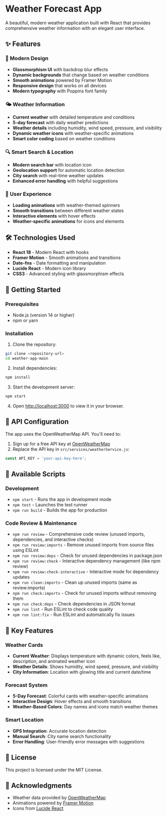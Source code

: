 # Weather Forecast App

A beautiful, modern weather application built with React that provides comprehensive weather information with an elegant user interface.

## ✨ Features

### 🌟 Modern Design
- **Glassmorphism UI** with backdrop blur effects
- **Dynamic backgrounds** that change based on weather conditions
- **Smooth animations** powered by Framer Motion
- **Responsive design** that works on all devices
- **Modern typography** with Poppins font family

### 🌤️ Weather Information
- **Current weather** with detailed temperature and conditions
- **5-day forecast** with daily weather predictions
- **Weather details** including humidity, wind speed, pressure, and visibility
- **Dynamic weather icons** with weather-specific animations
- **Smart color coding** based on weather conditions

### 🔍 Smart Search & Location
- **Modern search bar** with location icon
- **Geolocation support** for automatic location detection
- **City search** with real-time weather updates
- **Enhanced error handling** with helpful suggestions

### 📱 User Experience
- **Loading animations** with weather-themed spinners
- **Smooth transitions** between different weather states
- **Interactive elements** with hover effects
- **Weather-specific animations** for icons and elements

## 🛠️ Technologies Used

- **React 18** - Modern React with hooks
- **Framer Motion** - Smooth animations and transitions
- **Date-fns** - Date formatting and manipulation
- **Lucide React** - Modern icon library
- **CSS3** - Advanced styling with glassmorphism effects

## 🚀 Getting Started

### Prerequisites
- Node.js (version 14 or higher)
- npm or yarn

### Installation

1. Clone the repository:
```bash
git clone <repository-url>
cd weather-app-main
```

2. Install dependencies:
```bash
npm install
```

3. Start the development server:
```bash
npm start
```

4. Open [http://localhost:3000](http://localhost:3000) to view it in your browser.

## 🔑 API Configuration

The app uses the OpenWeatherMap API. You'll need to:

1. Sign up for a free API key at [OpenWeatherMap](https://openweathermap.org/api)
2. Replace the API key in `src/services/weatherService.js`:
```javascript
const API_KEY = 'your-api-key-here';
```

## 📱 Available Scripts

### Development
- `npm start` - Runs the app in development mode
- `npm test` - Launches the test runner
- `npm run build` - Builds the app for production

### Code Review & Maintenance
- `npm run review` - Comprehensive code review (unused imports, dependencies, and interactive checks)
- `npm run review:imports` - Remove unused imports from source files using ESLint
- `npm run review:deps` - Check for unused dependencies in package.json
- `npm run review:check` - Interactive dependency management (like npm review)
- `npm run review:check-interactive` - Interactive mode for dependency updates
- `npm run clean:imports` - Clean up unused imports (same as review:imports)
- `npm run check:imports` - Check for unused imports without removing them
- `npm run check:deps` - Check dependencies in JSON format
- `npm run lint` - Run ESLint to check code quality
- `npm run lint:fix` - Run ESLint and automatically fix issues

## 🎨 Key Features

### Weather Cards
- **Current Weather**: Displays temperature with dynamic colors, feels like, description, and animated weather icon
- **Weather Details**: Shows humidity, wind speed, pressure, and visibility
- **City Information**: Location with glowing title and current date/time

### Forecast System
- **5-Day Forecast**: Colorful cards with weather-specific animations
- **Interactive Design**: Hover effects and smooth transitions
- **Weather-Based Colors**: Day names and icons match weather themes

### Smart Location
- **GPS Integration**: Accurate location detection
- **Manual Search**: City name search functionality
- **Error Handling**: User-friendly error messages with suggestions

## 📄 License

This project is licensed under the MIT License.

## 🙏 Acknowledgments

- Weather data provided by [OpenWeatherMap](https://openweathermap.org/)
- Animations powered by [Framer Motion](https://www.framer.com/motion/)
- Icons from [Lucide React](https://lucide.dev/)